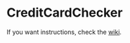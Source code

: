 # CreditCardChecker
If you want instructions, check the [wiki](https://github.com/ThatKoalaGuy/CreditCardChecker/wiki).
